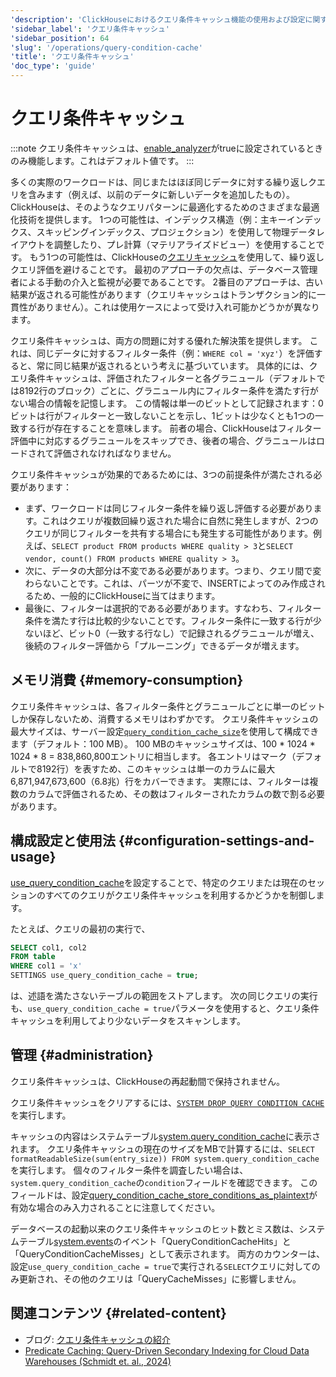 ```yaml
---
'description': 'ClickHouseにおけるクエリ条件キャッシュ機能の使用および設定に関するガイド'
'sidebar_label': 'クエリ条件キャッシュ'
'sidebar_position': 64
'slug': '/operations/query-condition-cache'
'title': 'クエリ条件キャッシュ'
'doc_type': 'guide'
---
```



# クエリ条件キャッシュ

:::note
クエリ条件キャッシュは、[enable_analyzer](https://clickhouse.com/docs/operations/settings/settings#enable_analyzer)がtrueに設定されているときのみ機能します。これはデフォルト値です。
:::

多くの実際のワークロードは、同じまたはほぼ同じデータに対する繰り返しクエリを含みます（例えば、以前のデータに新しいデータを追加したもの）。
ClickHouseは、そのようなクエリパターンに最適化するためのさまざまな最適化技術を提供します。
1つの可能性は、インデックス構造（例：主キーインデックス、スキッピングインデックス、プロジェクション）を使用して物理データレイアウトを調整したり、プレ計算（マテリアライズドビュー）を使用することです。
もう1つの可能性は、ClickHouseの[クエリキャッシュ](query-cache.md)を使用して、繰り返しクエリ評価を避けることです。
最初のアプローチの欠点は、データベース管理者による手動の介入と監視が必要であることです。
2番目のアプローチは、古い結果が返される可能性があります（クエリキャッシュはトランザクション的に一貫性がありません）。これは使用ケースによって受け入れ可能かどうかが異なります。

クエリ条件キャッシュは、両方の問題に対する優れた解決策を提供します。
これは、同じデータに対するフィルター条件（例：`WHERE col = 'xyz'`）を評価すると、常に同じ結果が返されるという考えに基づいています。
具体的には、クエリ条件キャッシュは、評価されたフィルターと各グラニュール（デフォルトでは8192行のブロック）ごとに、グラニュール内にフィルター条件を満たす行がない場合の情報を記憶します。
この情報は単一のビットとして記録されます：0ビットは行がフィルターと一致しないことを示し、1ビットは少なくとも1つの一致する行が存在することを意味します。
前者の場合、ClickHouseはフィルター評価中に対応するグラニュールをスキップでき、後者の場合、グラニュールはロードされて評価されなければなりません。

クエリ条件キャッシュが効果的であるためには、3つの前提条件が満たされる必要があります：
- まず、ワークロードは同じフィルター条件を繰り返し評価する必要があります。これはクエリが複数回繰り返された場合に自然に発生しますが、2つのクエリが同じフィルターを共有する場合にも発生する可能性があります。例えば、`SELECT product FROM products WHERE quality > 3`と`SELECT vendor, count() FROM products WHERE quality > 3`。
- 次に、データの大部分は不変である必要があります。つまり、クエリ間で変わらないことです。これは、パーツが不変で、INSERTによってのみ作成されるため、一般的にClickHouseに当てはまります。
- 最後に、フィルターは選択的である必要があります。すなわち、フィルター条件を満たす行は比較的少ないことです。フィルター条件に一致する行が少ないほど、ビット0（一致する行なし）で記録されるグラニュールが増え、後続のフィルター評価から「プルーニング」できるデータが増えます。

## メモリ消費 {#memory-consumption}

クエリ条件キャッシュは、各フィルター条件とグラニュールごとに単一のビットしか保存しないため、消費するメモリはわずかです。
クエリ条件キャッシュの最大サイズは、サーバー設定[`query_condition_cache_size`](server-configuration-parameters/settings.md#query_condition_cache_size)を使用して構成できます（デフォルト：100 MB）。
100 MBのキャッシュサイズは、100 * 1024 * 1024 * 8 = 838,860,800エントリに相当します。
各エントリはマーク（デフォルトで8192行）を表すため、このキャッシュは単一のカラムに最大6,871,947,673,600（6.8兆）行をカバーできます。
実際には、フィルターは複数のカラムで評価されるため、その数はフィルターされたカラムの数で割る必要があります。

## 構成設定と使用法 {#configuration-settings-and-usage}

[use_query_condition_cache](settings/settings#use_query_condition_cache)を設定することで、特定のクエリまたは現在のセッションのすべてのクエリがクエリ条件キャッシュを利用するかどうかを制御します。

たとえば、クエリの最初の実行で、

```sql
SELECT col1, col2
FROM table
WHERE col1 = 'x'
SETTINGS use_query_condition_cache = true;
```

は、述語を満たさないテーブルの範囲をストアします。
次の同じクエリの実行も、`use_query_condition_cache = true`パラメータを使用すると、クエリ条件キャッシュを利用してより少ないデータをスキャンします。

## 管理 {#administration}

クエリ条件キャッシュは、ClickHouseの再起動間で保持されません。

クエリ条件キャッシュをクリアするには、[`SYSTEM DROP QUERY CONDITION CACHE`](../sql-reference/statements/system.md#drop-query-condition-cache)を実行します。

キャッシュの内容はシステムテーブル[system.query_condition_cache](system-tables/query_condition_cache.md)に表示されます。
クエリ条件キャッシュの現在のサイズをMBで計算するには、`SELECT formatReadableSize(sum(entry_size)) FROM system.query_condition_cache`を実行します。
個々のフィルター条件を調査したい場合は、`system.query_condition_cache`の`condition`フィールドを確認できます。
このフィールドは、設定[query_condition_cache_store_conditions_as_plaintext](settings/settings#query_condition_cache_store_conditions_as_plaintext)が有効な場合のみ入力されることに注意してください。

データベースの起動以来のクエリ条件キャッシュのヒット数とミス数は、システムテーブル[system.events](system-tables/events.md)のイベント「QueryConditionCacheHits」と「QueryConditionCacheMisses」として表示されます。
両方のカウンターは、設定`use_query_condition_cache = true`で実行される`SELECT`クエリに対してのみ更新され、その他のクエリは「QueryCacheMisses」に影響しません。

## 関連コンテンツ {#related-content}

- ブログ: [クエリ条件キャッシュの紹介](https://clickhouse.com/blog/introducing-the-clickhouse-query-condition-cache)
- [Predicate Caching: Query-Driven Secondary Indexing for Cloud Data Warehouses (Schmidt et. al., 2024)](https://doi.org/10.1145/3626246.3653395)
